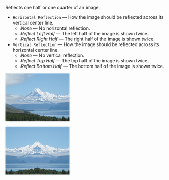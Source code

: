 Reflects one half or one quarter of an image.

   - `Horizontal Reflection` — How the image should be reflected across its vertical center line.
      - *None* — No horizontal reflection.
      - *Reflect Left Half* — The left half of the image is shown twice.
      - *Reflect Right Half* — The right half of the image is shown twice.
   - `Vertical Reflection` — How the image should be reflected across its horizontal center line.
      - *None* — No vertical reflection.
      - *Reflect Top Half* — The top half of the image is shown twice.
      - *Reflect Bottom Half* — The bottom half of the image is shown twice.

![](mountains.png)

![](mirror.png)
